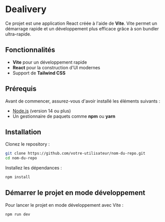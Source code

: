 # Dealivery

Ce projet est une application React créée à l'aide de **Vite**. Vite permet un démarrage rapide et un développement plus efficace grâce à son bundler ultra-rapide.

## Fonctionnalités

- **Vite** pour un développement rapide
- **React** pour la construction d'UI modernes
- Support de **Tailwind CSS**

## Prérequis

Avant de commencer, assurez-vous d'avoir installé les éléments suivants :

- [Node.js](https://nodejs.org/) (version 14 ou plus)
- Un gestionnaire de paquets comme **npm** ou **yarn**

## Installation

Clonez le repository :

```bash
git clone https://github.com/votre-utilisateur/nom-du-repo.git
cd nom-du-repo
```

Installez les dépendances :

```bash
npm install
```

## Démarrer le projet en mode développement

Pour lancer le projet en mode développement avec Vite :

```bash
npm run dev
```
